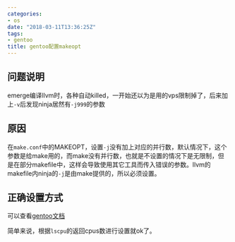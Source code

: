 ```yaml
---
categories: 
- os
date: "2018-03-11T13:36:25Z"
tags: 
- gentoo
title: gentoo配置makeopt
---
```


## 问题说明
emerge编译llvm时，各种自动killed，一开始还以为是用的vps限制掉了，后来加上`-v`后发现ninja居然有`-j999`的参数
<!--more-->

## 原因
在`make.conf`中的MAKEOPT，设置`-j`没有加上对应的并行数，默认情况下，这个参数是给make用的，而make没有并行数，也就是不设置的情况下是无限制，但是在部分makefile中，这样会导致使用其它工具而传入错误的参数。llvm的makefile内ninja的`-j`是由make提供的，所以必须设置。

## 正确设置方式
可以查看[gentoo文档](https://wiki.gentoo.org/wiki/MAKEOPTS)

简单来说，根据`lscpu`的返回cpus数进行设置就ok了。



